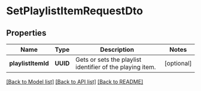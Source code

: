 # SetPlaylistItemRequestDto

## Properties
Name | Type | Description | Notes
------------ | ------------- | ------------- | -------------
**playlistItemId** | **UUID** | Gets or sets the playlist identifier of the playing item. | [optional] 

[[Back to Model list]](../README.md#documentation-for-models) [[Back to API list]](../README.md#documentation-for-api-endpoints) [[Back to README]](../README.md)


